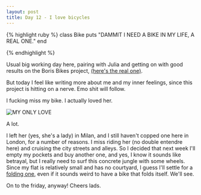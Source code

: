 ```yaml
---
layout: post
title: Day 12 - I love bicycles
---
```


{% highlight ruby %}
class Bike
	puts "DAMMIT I NEED A BIKE IN MY LIFE, A REAL ONE."
end

{% endhighlight %}

Usual big working day here, pairing with Julia and getting on with good results on the Boris Bikes project, [(here's the real one)](http://www.tfl.gov.uk/modes/cycling/barclays-cycle-hire).

But today I feel like writing more about me and my inner feelings, since this project is hitting on a nerve. Emo shit will follow.

I fucking miss my bike. I actually loved her.

![MY ONLY LOVE](http://federicomaffei.github.io/public/images/bike.jpg)

A lot.

I left her (yes, she's a lady) in Milan, and I still haven't copped one here in London, for a number of reasons. I miss riding her (no double entendre here) and cruising the city streets and alleys.
So I decided that next week I'll empty my pockets and buy another one, and yes, I know it sounds like betrayal, but I really need to surf this concrete jungle with some wheels.
Since my flat is relatively small and has no courtyard, I guess I'll settle for a [folding one](http://en.wikipedia.org/wiki/Folding_bicycle), even if it sounds weird to have a bike that folds itself. We'll see.

On to the friday, anyway! Cheers lads.


